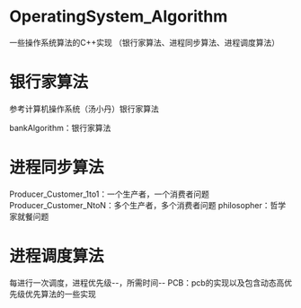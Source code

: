 # OperatingSystem_Algorithm
一些操作系统算法的C++实现 （银行家算法、进程同步算法、进程调度算法）


# 银行家算法
参考计算机操作系统（汤小丹）银行家算法

bankAlgorithm：银行家算法

# 进程同步算法
Producer_Customer_1to1：一个生产者，一个消费者问题
Producer_Customer_NtoN：多个生产者，多个消费者问题
philosopher：哲学家就餐问题

# 进程调度算法
每进行一次调度，进程优先级--，所需时间--
PCB：pcb的实现以及包含动态高优先级优先算法的一些实现
